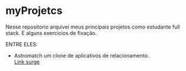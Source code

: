 # myProjetcs
Nesse repositorio arquivei meus principais projetos como estudante full stack.
E alguns exercicios de fixação.

ENTRE ELES:

- Astromatch um clone de aplicativos de relacionamento.</br>
[Link surge]( http://erratic-vegetable.surge.sh/)


